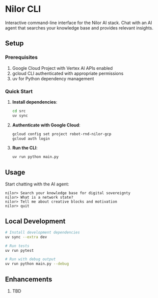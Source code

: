 # Nilor CLI

Interactive command-line interface for the Nilor AI stack. Chat with an AI agent that searches your knowledge base and provides relevant insights.

## Setup

### Prerequisites

1. Google Cloud Project with Vertex AI APIs enabled
2. gcloud CLI authenticated with appropriate permissions
3. uv for Python dependency management

### Quick Start

1. **Install dependencies**:
   ```bash
   cd src
   uv sync
   ```

2. **Authenticate with Google Cloud**:
   ```bash
   gcloud config set project robot-rnd-nilor-gcp
   gcloud auth login
   ```

3. **Run the CLI**:
   ```bash
   uv run python main.py
   ```

## Usage

Start chatting with the AI agent:

```
nilor> Search your knowledge base for digital sovereignty
nilor> What is a network state?
nilor> Tell me about creative blocks and motivation
nilor> quit
```

## Local Development

```bash
# Install development dependencies
uv sync --extra dev

# Run tests
uv run pytest

# Run with debug output
uv run python main.py --debug
```

## Enhancements

1. TBD
